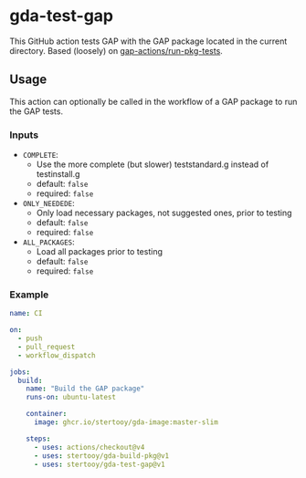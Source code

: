 # gda-test-gap

This GitHub action tests GAP with the GAP package located in the current directory. Based (loosely) on [gap-actions/run-pkg-tests](https://github.com/gap-actions/run-pkg-tests).


## Usage

This action can optionally be called in the workflow of a GAP package to run the GAP tests.

### Inputs
  - `COMPLETE`:
    * Use the more complete (but slower) teststandard.g instead of testinstall.g
    * default: `false`
    * required: `false`
  - `ONLY_NEEDEDE`:
    * Only load necessary packages, not suggested ones, prior to testing
    * default: `false`
    * required: `false`
  - `ALL_PACKAGES`:
    * Load all packages prior to testing
    * default: `false`
    * required: `false`

### Example

```yaml
name: CI

on:
  - push
  - pull_request
  - workflow_dispatch

jobs:
  build:
    name: "Build the GAP package"
    runs-on: ubuntu-latest

    container:
      image: ghcr.io/stertooy/gda-image:master-slim

    steps:
      - uses: actions/checkout@v4
      - uses: stertooy/gda-build-pkg@v1
      - uses: stertooy/gda-test-gap@v1
```
